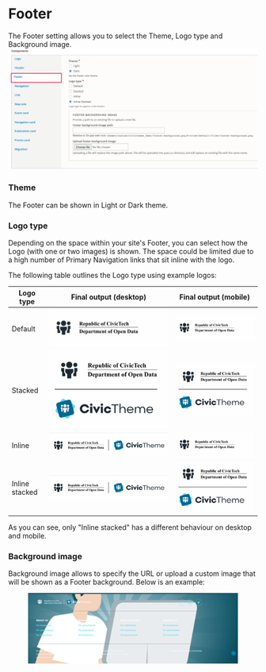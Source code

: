 # Footer

The Footer setting allows you to select the Theme, Logo type and Background image.\
![](../.gitbook/assets/de554d48-2a81-44ed-922a-3f6f898cbdc8.png)

### Theme

The Footer can be shown in Light or Dark theme.

### Logo type <a href="#header-logotype" id="header-logotype"></a>

Depending on the space within your site's Footer, you can select how the Logo (with one or two images) is shown. The space could be limited due to a high number of Primary Navigation links that sit inline with the logo.

The following table outlines the Logo type using example logos:

| **Logo type**  | **Final output (desktop)**             | **Final output (mobile)**              |
| -------------- | -------------------------------------- | -------------------------------------- |
| Default        | ![](../.gitbook/assets/2642903128.png) | ![](../.gitbook/assets/2642903128.png) |
| Stacked        | ![](../.gitbook/assets/2643329071.png) | ![](../.gitbook/assets/2643329071.png) |
| Inline         | ![](../.gitbook/assets/2642640970.png) | ![](../.gitbook/assets/2642903128.png) |
| Inline stacked | ![](../.gitbook/assets/2643329079.png) | ![](../.gitbook/assets/2643329071.png) |

As you can see, only "Inline stacked" has a different behaviour on desktop and mobile.

### Background image <a href="#footer-footerbackgroundimage" id="footer-footerbackgroundimage"></a>

Background image allows to specify the URL or upload a custom image that will be shown as a Footer background. Below is an example:

<figure><img src="../.gitbook/assets/146fdf21-d0a4-4b4b-9a35-a7b0937933d3.png" alt=""><figcaption></figcaption></figure>

